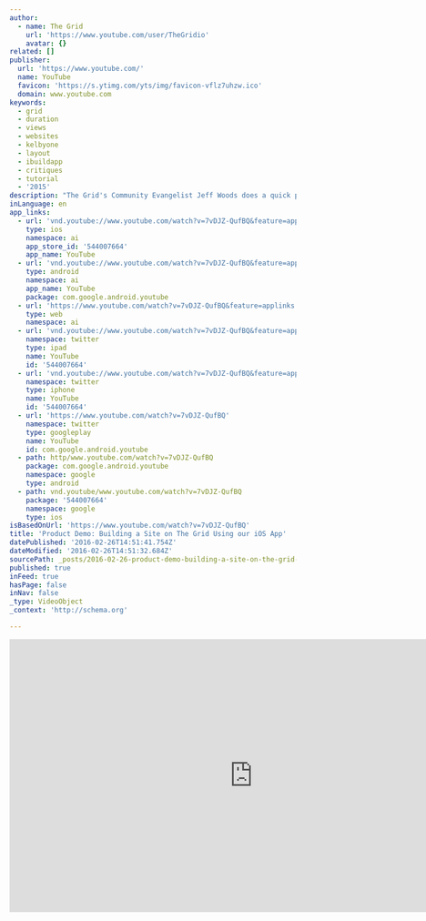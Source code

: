 ```yaml
---
author:
  - name: The Grid
    url: 'https://www.youtube.com/user/TheGridio'
    avatar: {}
related: []
publisher:
  url: 'https://www.youtube.com/'
  name: YouTube
  favicon: 'https://s.ytimg.com/yts/img/favicon-vflz7uhzw.ico'
  domain: www.youtube.com
keywords:
  - grid
  - duration
  - views
  - websites
  - kelbyone
  - layout
  - ibuildapp
  - critiques
  - tutorial
  - '2015'
description: "The Grid's Community Evangelist Jeff Woods does a quick product demo showing how he built his sites, http://myothercamera.is and http://thewoods.today, only using our iOS app. This is the first time web design can be done completely via mobile, and one of many new features coming with The Grid."
inLanguage: en
app_links:
  - url: 'vnd.youtube://www.youtube.com/watch?v=7vDJZ-QufBQ&feature=applinks'
    type: ios
    namespace: ai
    app_store_id: '544007664'
    app_name: YouTube
  - url: 'vnd.youtube://www.youtube.com/watch?v=7vDJZ-QufBQ&feature=applinks'
    type: android
    namespace: ai
    app_name: YouTube
    package: com.google.android.youtube
  - url: 'https://www.youtube.com/watch?v=7vDJZ-QufBQ&feature=applinks'
    type: web
    namespace: ai
  - url: 'vnd.youtube://www.youtube.com/watch?v=7vDJZ-QufBQ&feature=applinks'
    namespace: twitter
    type: ipad
    name: YouTube
    id: '544007664'
  - url: 'vnd.youtube://www.youtube.com/watch?v=7vDJZ-QufBQ&feature=applinks'
    namespace: twitter
    type: iphone
    name: YouTube
    id: '544007664'
  - url: 'https://www.youtube.com/watch?v=7vDJZ-QufBQ'
    namespace: twitter
    type: googleplay
    name: YouTube
    id: com.google.android.youtube
  - path: http/www.youtube.com/watch?v=7vDJZ-QufBQ
    package: com.google.android.youtube
    namespace: google
    type: android
  - path: vnd.youtube/www.youtube.com/watch?v=7vDJZ-QufBQ
    package: '544007664'
    namespace: google
    type: ios
isBasedOnUrl: 'https://www.youtube.com/watch?v=7vDJZ-QufBQ'
title: 'Product Demo: Building a Site on The Grid Using our iOS App'
datePublished: '2016-02-26T14:51:41.754Z'
dateModified: '2016-02-26T14:51:32.684Z'
sourcePath: _posts/2016-02-26-product-demo-building-a-site-on-the-grid-using-our-ios-app.md
published: true
inFeed: true
hasPage: false
inNav: false
_type: VideoObject
_context: 'http://schema.org'

---
```

<iframe src="https://cdn.embedly.com/widgets/media.html?src=https%3A%2F%2Fwww.youtube.com%2Fembed%2F7vDJZ-QufBQ%3Ffeature%3Doembed&amp;url=https%3A%2F%2Fwww.youtube.com%2Fwatch%3Fv%3D7vDJZ-QufBQ&amp;image=https%3A%2F%2Fi.ytimg.com%2Fvi%2F7vDJZ-QufBQ%2Fhqdefault.jpg&amp;key=b7d04c9b404c499eba89ee7072e1c4f7&amp;type=text%2Fhtml&amp;schema=youtube" width="854" height="480" scrolling="no" frameborder="0" allowfullscreen="allowfullscreen" style=""></iframe>